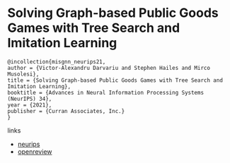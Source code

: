 # Solving Graph-based Public Goods Games with Tree Search and Imitation Learning

```
@incollection{misgnn_neurips21,
author = {Victor-Alexandru Darvariu and Stephen Hailes and Mirco Musolesi},
title = {Solving Graph-based Public Goods Games with Tree Search and Imitation Learning},
booktitle = {Advances in Neural Information Processing Systems (NeurIPS) 34},
year = {2021},
publisher = {Curran Associates, Inc.}
}
```

links
- [neurips](https://neurips.cc/Conferences/2021/ScheduleMultitrack?event=28778)
- [openreview](https://openreview.net/forum?id=XIuDe2A0jDL)
